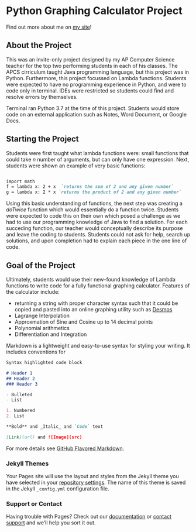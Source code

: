 # Python Graphing Calculator Project

Find out more about me on [my site](https://sites.google.com/view/sherwin-jeromes-page/home)!

## About the Project

This was an invite-only project designed by my AP Computer Science teacher for the top two performing students in each of his classes. The APCS cirriculum taught Java programming language, but this project was in Python. Furthermore, this project focussed on Lambda functions. Students were expected to have no programming experience in Python, and were to code only in terminal. IDEs were restricted so students could find and resolve errors by themselves.

Terminal ran Python 3.7 at the time of this project. Students would store code on an external application such as Notes, Word Document, or Google Docs. 

## Starting the Project

Students were first taught what lambda functions were: small functions that could take _n_ number of arguments, but can only have one expression. Next, students were shown an example of very basic functions:

```markdown

import math
f = lambda x: 2 + x  `returns the sum of 2 and any given number`
g = lambda x: 2 * x `returns the product of 2 and any given number`

```

Using this basic understanding of functions, the next step was creating a _doTwice_ function which would essentially do a function twice. Students were expected to code this on their own which posed a challenge as we had to use our programming knowledge of Java to find a solution. For each succeding function, our teacher would conceptually describe its purpose and leave the coding to students. Students could not ask for help, search up solutions, and upon completion had to explain each piece in the one line of code.

## Goal of the Project

Ultimately, students would use their new-found knowledge of Lambda functions to write code for a fully functional graphing calculator. Features of the calculator include:

- returning a string with proper character syntax such that it could be copied and pasted into an online graphing utility such as [Desmos](https://www.desmos.com/calculator)
- Lagrange Interpolation
- Approxmation of Sine and Cosine up to 14 decimal points
- Polynomial arithmetics
- Differentiation and Integration



Markdown is a lightweight and easy-to-use syntax for styling your writing. It includes conventions for

```markdown
Syntax highlighted code block

# Header 1
## Header 2
### Header 3

- Bulleted
- List

1. Numbered
2. List

**Bold** and _Italic_ and `Code` text

[Link](url) and ![Image](src)
```

For more details see [GitHub Flavored Markdown](https://guides.github.com/features/mastering-markdown/).

### Jekyll Themes

Your Pages site will use the layout and styles from the Jekyll theme you have selected in your [repository settings](https://github.com/joshuajerome/joshuajerome.github.io/settings). The name of this theme is saved in the Jekyll `_config.yml` configuration file.

### Support or Contact

Having trouble with Pages? Check out our [documentation](https://docs.github.com/categories/github-pages-basics/) or [contact support](https://github.com/contact) and we’ll help you sort it out.
